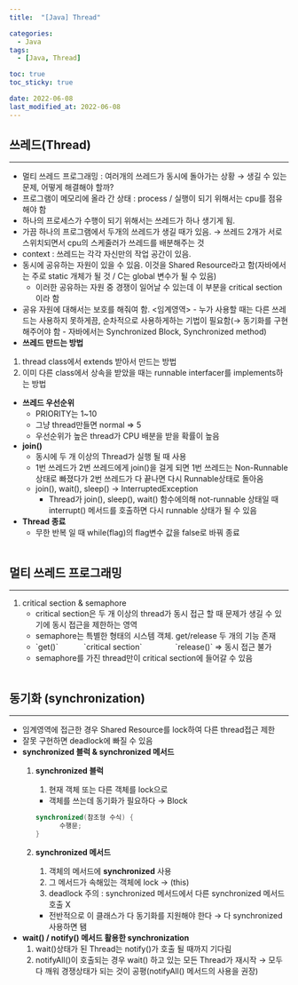```yaml
---
title:  "[Java] Thread" 

categories:
  - Java
tags:
  - [Java, Thread]

toc: true
toc_sticky: true

date: 2022-06-08
last_modified_at: 2022-06-08
---
```


## 쓰레드(Thread)

---

-   멀티 쓰레드 프로그래밍 : 여러개의 쓰레드가 동시에 돌아가는 상황 → 생길 수 있는 문제, 어떻게 해결해야 할까?
-   프로그램이 메모리에 올라 간 상태 : process / 실행이 되기 위해서는 cpu를 점유해야 함
-   하나의 프로세스가 수행이 되기 위해서는 쓰레드가 하나 생기게 됨.
-   가끔 하나의 프로그램에서 두개의 쓰레드가 생길 때가 있음. → 쓰레드 2개가 서로 스위치되면서 cpu의 스케줄러가 쓰레드를 배분해주는 것
-   context : 쓰레드는 각각 자신만의 작업 공간이 있음.
-   동시에 공유하는 자원이 있을 수 있음. 이것을 Shared Resource라고 함(자바에서는 주로 static 개체가 될 것 / C는 global 변수가 될 수 있음)
    -   이러한 공유하는 자원 중 경쟁이 일어날 수 있는데 이 부분을 critical section이라 함
-   공유 자원에 대해서는 보호를 해줘여 함. <임계영역> - 누가 사용할 때는 다른 쓰레드는 사용하지 못하게끔, 순차적으로 사용하게하는 기법이 필요함(→ 동기화를 구현해주어야 함 - 자바에서는 Synchronized Block, Synchronized method)
-   **쓰레드 만드는 방법**

1.  thread class에서 extends 받아서 만드는 방법
2.  이미 다른 class에서 상속을 받았을 때는 runnable interfacer를 implements하는 방법

-   **쓰레드 우선순위**
    -   PRIORITY는 1~10
    -   그냥 thread만들면 normal ⇒ 5
    -   우선순위가 높은 thread가 CPU 배분을 받을 확률이 높음
-   **join()**
    -   동시에 두 개 이상의 Thread가 실행 될 때 사용
    -   1번 쓰레드가 2번 쓰레드에게 join()을 걸게 되면 1번 쓰레드는 Non-Runnable상태로 빠졌다가 2번 쓰레드가 다 끝나면 다시 Runnable상태로 돌아옴
    -   join(), wait(), sleep() → InterruptedException
        -   Thread가 join(), sleep(), wait() 함수에의해 not-runnable 상태일 때 interrupt() 메서드를 호출하면 다시 runnable 상태가 될 수 있음
-   **Thread 종료**
    -   무한 반복 일 때 while(flag)의 flag변수 값을 false로 바꿔 종료
<br><br>

## 멀티 쓰레드 프로그래밍

---

1.  critical section & semaphore
    -   critical section은 두 개 이상의 thread가 동시 접근 할 때 문제가 생길 수 있기에 동시 접근을 제한하는 영역
    -   semaphore는 특별한 형태의 시스템 객체. get/release 두 개의 기능 존재
    -   \`get()\` 　　　\`critical section\`　　　　 \`release()\` ⇒ 동시 접근 불가
    -   semaphore를 가진 thread만이 critical section에 들어갈 수 있음
<br><br>

## 동기화 (synchronization)

---

-   임계영역에 접근한 경우 Shared Resource를 lock하여 다른 thread접근 제한
-   잘못 구현하면 deadlock에 빠질 수 있음
-   **synchronized 블럭 & synchronized 메서드**
    1.  **synchronized 블럭**
        
        1.  현재 객체 또는 다른 객체를 lock으로
        
        -   객체를 쓰는데 동기화가 필요하다 → Block
        
        ```java
        synchronized(참조형 수식) {
              수행문;
        }
        ```
        
    2.  **synchronized 메서드**
        
        1.  객체의 메서드에 **synchronized** 사용
        2.  그 메서드가 속해있는 객체에 lock → (this)
        3.  deadlock 주의 : synchronized 메서드에서 다른 synchronized 메서드호출 X
        
        -   전반적으로 이 클래스가 다 동기화를 지원해야 한다 → 다 synchronized 사용하면 됌
-   **wait() / notify() 메서드 활용한 synchronization**
    1.  wait()상태가 된 Thread는 notify()가 호출 될 때까지 기다림
    2.  notifyAll()이 호출되는 경우 wait() 하고 있는 모든 Thread가 재시작 → 모두다 깨워 경쟁상태가 되는 것이 공평(notifyAll() 메서드의 사용을 권장)